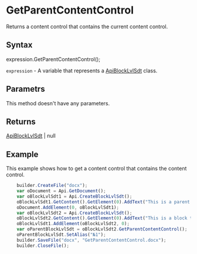 # GetParentContentControl

Returns a content control that contains the current content control.

## Syntax

expression.GetParentContentControl();

`expression` - A variable that represents a [ApiBlockLvlSdt](../ApiBlockLvlSdt.md) class.

## Parametrs

This method doesn't have any parameters.

## Returns

[ApiBlockLvlSdt](../ApiBlockLvlSdt.md) &#124; null

## Example

This example shows how to get a content control that contains the content control.

```javascript
	builder.CreateFile("docx");
	var oDocument = Api.GetDocument();
	var oBlockLvlSdt1 = Api.CreateBlockLvlSdt();
	oBlockLvlSdt1.GetContent().GetElement(0).AddText("This is a parent block text content control.");
	oDocument.AddElement(0, oBlockLvlSdt1);
	var oBlockLvlSdt2 = Api.CreateBlockLvlSdt();
	oBlockLvlSdt2.GetContent().GetElement(0).AddText("This is a block text content control added in another content control.");
	oBlockLvlSdt1.AddElement(oBlockLvlSdt2, 0);
	var oParentBlockLvlSdt = oBlockLvlSdt2.GetParentContentControl();
	oParentBlockLvlSdt.SetAlias("№1");
	builder.SaveFile("docx", "GetParentContentControl.docx");
	builder.CloseFile();
```